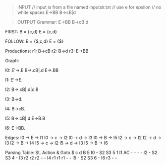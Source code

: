 > INPUT
// input is from a file named inputslr.txt
// use e for epsilon
// no white spaces
E->BB
B->cB|d

> OUTPUT
Grammar:
E->BB
B->cB|d
 
FIRST:
B = {c,d}
E = {c,d}
 
FOLLOW:
B = {$,c,d}
E = {$}
 
Productions:
r1: B->cB
r2: B->d
r3: E->BB
 
Graph:
 
I0:
E'->.E
B->.cB|.d
E->.BB
 
I1:
E'->E.
 
I2:
B->.cB|.d|c.B
 
I3:
B->d.
 
I4:
B->cB.
 
I5:
B->.cB|.d
E->B.B
 
I6:
E->BB.
 
Edges:
I0 -> E -> I1
I0 -> c -> I2
I0 -> d -> I3
I0 -> B -> I5
I2 -> c -> I2
I2 -> d -> I3
I2 -> B -> I4
I5 -> c -> I2
I5 -> d -> I3
I5 -> B -> I6

Parsing Table:
St.             Action & Goto
        $       c       d       B       E
I0      -       S2      S3      5       1
I1      AC      -       -       -       -
I2      -       S2      S3      4       -
I3      r2      r2      r2      -       -
I4      r1      r1      r1      -       -
I5      -       S2      S3      6       -
I6      r3      -       -
